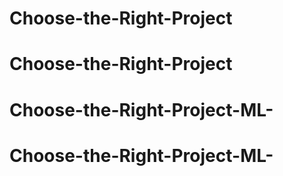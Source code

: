 # Choose-the-Right-Project
# Choose-the-Right-Project
# Choose-the-Right-Project-ML-
# Choose-the-Right-Project-ML-
